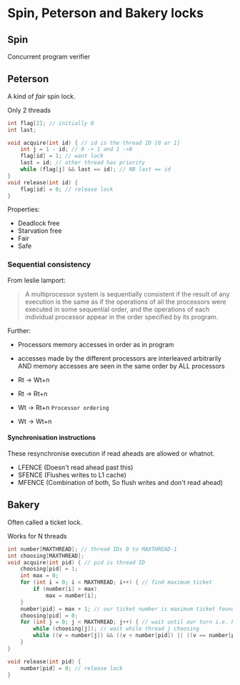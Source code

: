 # Spin, Peterson and Bakery locks

## Spin

Concurrent program verifier

## Peterson

A kind of *fair* spin lock.

Only 2 threads

```C++
int flag[2]; // initially 0
int last;

void acquire(int id) { // id is the thread ID [0 or 1]
    int j = 1 - id; // 0 -> 1 and 1 ->0
    flag[id] = 1; // want lock
    last = id; // other thread has priority
    while (flag[j] && last == id); // NB last == id
}
void release(int id) {
    flag[id] = 0; // release lock
}
```


Properties:
- Deadlock free
- Starvation free
- Fair
- Safe

### Sequential consistency

From leslie lamport:
> A multiprocessor system is sequentially consistent if the result of any
> execution is the same as if the operations of all the processors 
> were executed in some sequential order, and the operations of each 
> individual processor appear in the order specified by its program.

Further:
- Processors memory accesses in order as in program
- accesses made by the different processors are interleaved arbitrarily AND memory accesses are seen in the same order by ALL processors

- Rt -> Wt+n
- Rt -> Rt+n
- Wt -> Rt+n  `Processor ordering`
- Wt -> Wt+n

#### Synchronisation instructions
These resynchronise execution if read aheads are allowed or whatnot.

- LFENCE (Doesn't read ahead past this)
- SFENCE (Flushes writes to L1 cache)
- MFENCE (Combination of both, So flush writes and don't read ahead)

## Bakery

Often called a ticket lock.

Works for N threads

```C++
int number[MAXTHREAD]; // thread IDs 0 to MAXTHREAD-1
int choosing[MAXTHREAD];
void acquire(int pid) { // pid is thread ID
    choosing[pid] = 1;
    int max = 0;
    for (int i = 0; i < MAXTHREAD; i++) { // find maximum ticket
        if (number[i] > max)
            max = number[i];
    }
    number[pid] = max + 1; // our ticket number is maximum ticket found + 1
    choosing[pid] = 0;
    for (int j = 0; j < MAXTHREAD; j++) { // wait until our turn i.e. have lowest ticket
        while (choosing[j]); // wait while thread j choosing
        while ((v = number[j]) && ((v < number[pid]) || ((v == number[pid]) && (j < pid))));
    }
}

void release(int pid) {
    number[pid] = 0; // release lock
}
```




